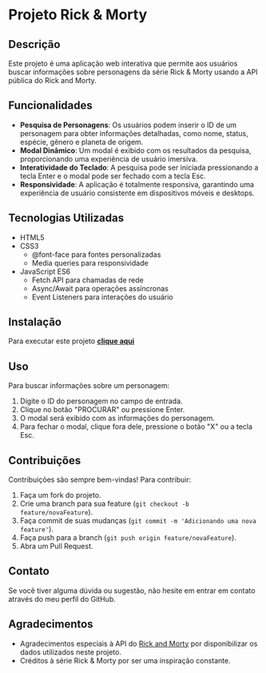 # Projeto Rick & Morty

## Descrição
Este projeto é uma aplicação web interativa que permite aos usuários buscar informações sobre personagens da série Rick & Morty usando a API pública do Rick and Morty.

## Funcionalidades
- **Pesquisa de Personagens**: Os usuários podem inserir o ID de um personagem para obter informações detalhadas, como nome, status, espécie, gênero e planeta de origem.
- **Modal Dinâmico**: Um modal é exibido com os resultados da pesquisa, proporcionando uma experiência de usuário imersiva.
- **Interatividade do Teclado**: A pesquisa pode ser iniciada pressionando a tecla Enter e o modal pode ser fechado com a tecla Esc.
- **Responsividade**: A aplicação é totalmente responsiva, garantindo uma experiência de usuário consistente em dispositivos móveis e desktops.

## Tecnologias Utilizadas
- HTML5
- CSS3
  - @font-face para fontes personalizadas
  - Media queries para responsividade
- JavaScript ES6
  - Fetch API para chamadas de rede
  - Async/Await para operações assíncronas
  - Event Listeners para interações do usuário

## Instalação
Para executar este projeto **[clique aqui]()**


## Uso
Para buscar informações sobre um personagem:
1. Digite o ID do personagem no campo de entrada.
2. Clique no botão "PROCURAR" ou pressione Enter.
3. O modal será exibido com as informações do personagem.
4. Para fechar o modal, clique fora dele, pressione o botão "X" ou a tecla Esc.

## Contribuições
Contribuições são sempre bem-vindas! Para contribuir:
1. Faça um fork do projeto.
2. Crie uma branch para sua feature (`git checkout -b feature/novaFeature`).
3. Faça commit de suas mudanças (`git commit -m 'Adicionando uma nova feature'`).
4. Faça push para a branch (`git push origin feature/novaFeature`).
5. Abra um Pull Request.

## Contato
Se você tiver alguma dúvida ou sugestão, não hesite em entrar em contato através do meu perfil do GitHub.

## Agradecimentos
- Agradecimentos especiais à API do [Rick and Morty](https://rickandmortyapi.com/) por disponibilizar os dados utilizados neste projeto.
- Créditos à série Rick & Morty por ser uma inspiração constante.

